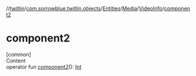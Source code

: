 //[twitlin](../../../../index.md)/[com.sorrowblue.twitlin.objects](../../../index.md)/[Entities](../../index.md)/[Media](../index.md)/[VideoInfo](index.md)/[component2](component2.md)



# component2  
[common]  
Content  
operator fun [component2](component2.md)(): [Int](https://kotlinlang.org/api/latest/jvm/stdlib/kotlin/-int/index.html)  



